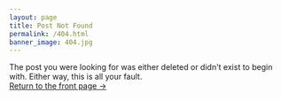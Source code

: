 ```yaml
---
layout: page
title: Post Not Found
permalink: /404.html
banner_image: 404.jpg
---
```


The post you were looking for was either deleted or didn't exist to begin with. Either way, this is all your fault. <br />
<a class="error-link" href="{{ site.baseurl }}/">Return to the front page &rarr;</a>

